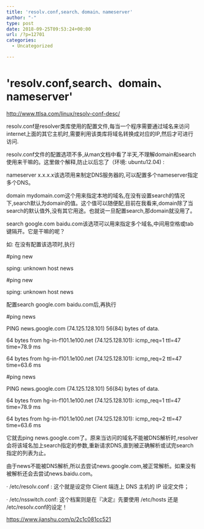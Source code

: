 ```yaml
---
title: 'resolv.conf,search、domain、nameserver'
author: "-"
type: post
date: 2018-09-25T09:53:24+00:00
url: /?p=12701
categories:
  - Uncategorized

---
```

# 'resolv.conf,search、domain、nameserver'
http://www.ttlsa.com/linux/resolv-conf-desc/
  
resolv.conf是resolver类库使用的配置文件,每当一个程序需要通过域名来访问internet上面的其它主机时,需要利用该类库将域名转换成对应的IP,然后才可进行访问.

resolv.conf文件的配置选项不多,从man文档中看了半天,不理解domain和search使用来干嘛的。这里做个解释,防止以后忘了（环境: ubuntu12.04) : 

nameserver x.x.x.x该选项用来制定DNS服务器的,可以配置多个nameserver指定多个DNS。

domain mydomain.com这个用来指定本地的域名,在没有设置search的情况下,search默认为domain的值。这个值可以随便配,目前在我看来,domain除了当search的默认值外,没有其它用途。也就说一旦配置search,那domain就没用了。

search google.com baidu.com该选项可以用来指定多个域名,中间用空格或tab键隔开。它是干嘛的呢？

如: 在没有配置该选项时,执行

#ping new
  
sping: unknown host news

#ping new
  
sping: unknown host news
  
配置search google.com baidu.com后,再执行

#ping news
  
PING news.google.com (74.125.128.101) 56(84) bytes of data.
  
64 bytes from hg-in-f101.1e100.net (74.125.128.101): icmp_req=1 ttl=47 time=78.9 ms
  
64 bytes from hg-in-f101.1e100.net (74.125.128.101): icmp_req=2 ttl=47 time=63.6 ms

#ping news
  
PING news.google.com (74.125.128.101) 56(84) bytes of data.
  
64 bytes from hg-in-f101.1e100.net (74.125.128.101): icmp_req=1 ttl=47 time=78.9 ms
  
64 bytes from hg-in-f101.1e100.net (74.125.128.101): icmp_req=2 ttl=47 time=63.6 ms
  
它就去ping news.google.com了。原来当访问的域名不能被DNS解析时,resolver会将该域名加上search指定的参数,重新请求DNS,直到被正确解析或试完search指定的列表为止。

由于news不能被DNS解析,所以去尝试news.google.com,被正常解析。如果没有被解析还会去尝试news.baidu.com。

· /etc/resolv.conf : 这个就是设定你 Client 端连上 DNS 主机的 IP 设定文件；
  
· /etc/nsswitch.conf: 这个档案则是在『决定』先要使用 /etc/hosts 还是 /etc/resolv.conf的设定！
  
https://www.jianshu.com/p/2c1c081cc521